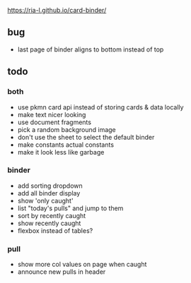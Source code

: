 https://ria-l.github.io/card-binder/

## bug

- last page of binder aligns to bottom instead of top

## todo

### both

- use pkmn card api instead of storing cards & data locally
- make text nicer looking
- use document fragments
- pick a random background image
- don't use the sheet to select the default binder
- make constants actual constants
- make it look less like garbage

### binder

- add sorting dropdown
- add all binder display
- show 'only caught'
- list "today's pulls" and jump to them
- sort by recently caught
- show recently caught
- flexbox instead of tables?

### pull

- show more col values on page when caught
- announce new pulls in header

